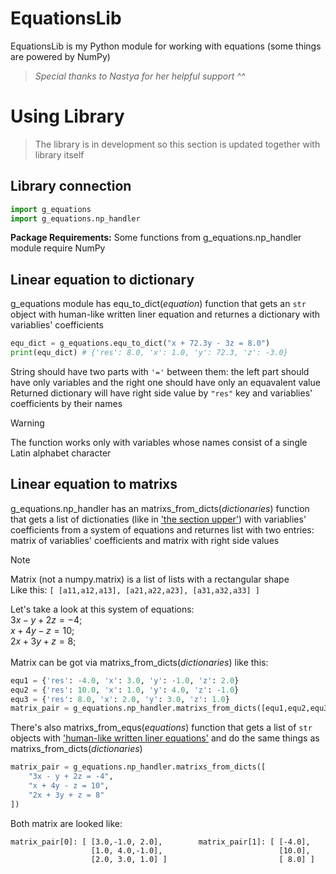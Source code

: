 # EquationsLib

EquationsLib is my Python module for working with equations (some things are powered by NumPy)
> _Special thanks to Nastya for her helpful support ^^_

# Using Library

> The library is in development so this section is updated together with library itself

## Library connection

```py
import g_equations
import g_equations.np_handler
```

**Package Requirements:** Some functions from g_equations.np_handler module require NumPy

## Linear equation to dictionary

g_equations module has equ_to_dict(_equation_) function that gets an `str` object with human-like written liner equation and returnes a dictionary with variablies' coefficients

```py
equ_dict = g_equations.equ_to_dict("x + 72.3y - 3z = 8.0")
print(equ_dict) # {'res': 8.0, 'x': 1.0, 'y': 72.3, 'z': -3.0}
```
String should have two parts with `'='` between them: the left part should have only variables and the right one should have only an equavalent value<br>
Returned dictionary will have right side value by `"res"` key and variablies' coefficients by their names

> [!WARNING]
> The function works only with variables whose names consist of a single Latin alphabet character

## Linear equation to matrixs

g_equations.np_handler has an matrixs_from_dicts(_dictionaries_) function that gets a list of dictionaties (like in [&#39;the section upper&#39;](#linear-equation-to-dictionary)) with variablies' coefficients from a system of equations and returnes list with two entries: matrix of variablies' coefficients and matrix with right side values

> [!NOTE]
> Matrix (not a numpy.matrix) is a list of lists with a rectangular shape<br>
> Like this: `[ [a11,a12,a13],
>               [a21,a22,a23],
>               [a31,a32,a33] ]`

Let's take a look at this system of equations:<br>
$3x - y + 2z = -4;$<br>
$x + 4y - z = 10;$<br>
$2x + 3y + z = 8;$<br><br>
Matrix can be got via matrixs_from_dicts(_dictionaries_) like this:

```py
equ1 = {'res': -4.0, 'x': 3.0, 'y': -1.0, 'z': 2.0}
equ2 = {'res': 10.0, 'x': 1.0, 'y': 4.0, 'z': -1.0}
equ3 = {'res': 8.0, 'x': 2.0, 'y': 3.0, 'z': 1.0}
matrix_pair = g_equations.np_handler.matrixs_from_dicts([equ1,equ2,equ3])
```

There's also matrixs_from_equs(_equations_) function that gets a list of `str` objects with [&#39;human-like written liner equations&#39;](#linear-equation-to-dictionary) and do the same things as matrixs_from_dicts(_dictionaries_)

```py
matrix_pair = g_equations.np_handler.matrixs_from_dicts([
    "3x - y + 2z = -4",
    "x + 4y - z = 10",
    "2x + 3y + z = 8"
])
```

Both matrix are looked like:

```
matrix_pair[0]: [ [3.0,-1.0, 2.0],        matrix_pair[1]: [ [-4.0],
                  [1.0, 4.0,-1.0],                          [10.0],
                  [2.0, 3.0, 1.0] ]                         [ 8.0] ]        
```


